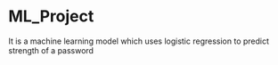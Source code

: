 # ML_Project
It is a machine learning model which uses logistic regression to predict strength of a password
